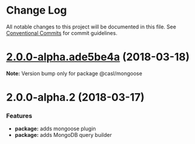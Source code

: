 # Change Log

All notable changes to this project will be documented in this file.
See [Conventional Commits](https://conventionalcommits.org) for commit guidelines.

<a name="2.0.0-alpha.ade5be4a"></a>
# [2.0.0-alpha.ade5be4a](https://github.com/stalniy/casl/compare/@casl/mongoose@2.0.0-alpha.2...@casl/mongoose@2.0.0-alpha.ade5be4a) (2018-03-18)




**Note:** Version bump only for package @casl/mongoose

<a name="2.0.0-alpha.2"></a>
# 2.0.0-alpha.2 (2018-03-17)


### Features

* **package:** adds mongoose plugin
* **package:** adds MongoDB query builder
